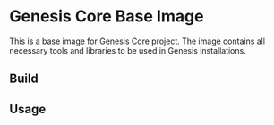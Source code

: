 # Genesis Core Base Image

This is a base image for Genesis Core project. The image contains all necessary tools and libraries to be used in Genesis installations.

## Build

## Usage


